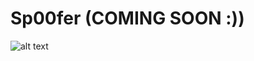 # Sp00fer (COMING SOON :))

![alt text](https://github.com/qsecure-labs/Sp00fer/blob/master/spoofer.PNG)
